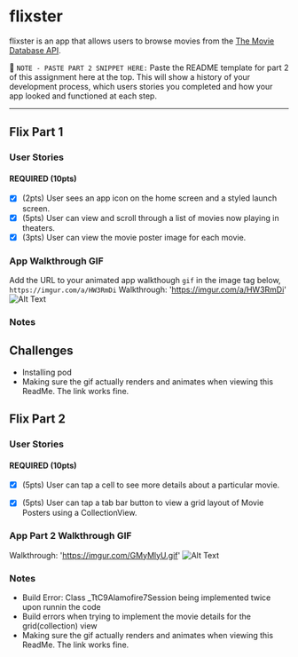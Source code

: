 # flixster

flixster is an app that allows users to browse movies from the [The Movie Database API](http://docs.themoviedb.apiary.io/#).

📝 `NOTE - PASTE PART 2 SNIPPET HERE:` Paste the README template for part 2 of this assignment here at the top. This will show a history of your development process, which users stories you completed and how your app looked and functioned at each step.

---

## Flix Part 1

### User Stories
#### REQUIRED (10pts)
- [x] (2pts) User sees an app icon on the home screen and a styled launch screen.
- [x] (5pts) User can view and scroll through a list of movies now playing in theaters.
- [x] (3pts) User can view the movie poster image for each movie.

### App Walkthrough GIF
Add the URL to your animated app walkthough `gif` in the image tag below, `https://imgur.com/a/HW3RmDi`
Walkthrough: 'https://imgur.com/a/HW3RmDi'
![Alt Text](https://imgur.com/a/HW3RmDi/giphy.gif)

### Notes
## Challenges
- Installing pod
- Making sure the gif actually renders and animates when viewing this ReadMe. The link works fine.


## Flix Part 2

### User Stories

#### REQUIRED (10pts)
- [x] (5pts) User can tap a cell to see more details about a particular movie.
- [x] (5pts) User can tap a tab bar button to view a grid layout of Movie Posters using a CollectionView.


### App Part 2 Walkthrough GIF
Walkthrough: 'https://imgur.com/GMyMlyU.gif'
![Alt Text](https://imgur.com/GMyMlyU.gif)

### Notes
- Build Error: Class _TtC9Alamofire7Session being implemented twice upon runnin the code
- Build errors when trying to implement the movie details for the grid(collection) view
- Making sure the gif actually renders and animates when viewing this ReadMe. The link works fine.
